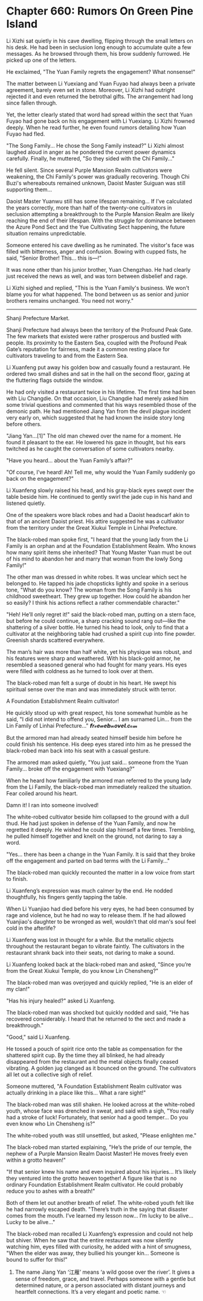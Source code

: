 # Chapter 660: Rumors On Green Pine Island

Li Xizhi sat quietly in his cave dwelling, flipping through the small letters on his desk. He had been in seclusion long enough to accumulate quite a few messages. As he browsed through them, his brow suddenly furrowed. He picked up one of the letters.

He exclaimed, "The Yuan Family regrets the engagement? What nonsense!"

The matter between Li Yuexiang and Yuan Fuyao had always been a private agreement, barely even set in stone. Moreover, Li Xizhi had outright rejected it and even returned the betrothal gifts. The arrangement had long since fallen through.

Yet, the letter clearly stated that word had spread within the sect that Yuan Fuyao had gone back on his engagement with Li Yuexiang. Li Xizhi frowned deeply. When he read further, he even found rumors detailing how Yuan Fuyao had fled.

"The Song Family... He chose the Song Family instead?" Li Xizhi almost laughed aloud in anger as he pondered the current power dynamics carefully. Finally, he muttered, "So they sided with the Chi Family..."

He fell silent. Since several Purple Mansion Realm cultivators were weakening, the Chi Family's power was gradually recovering. Though Chi Buzi's whereabouts remained unknown, Daoist Master Suiguan was still supporting them...

Daoist Master Yuanwu still has some lifespan remaining... If I’ve calculated the years correctly, more than half of the twenty-one cultivators in seclusion attempting a breakthrough to the Purple Mansion Realm are likely reaching the end of their lifespan. With the struggle for dominance between the Azure Pond Sect and the Yue Cultivating Sect happening, the future situation remains unpredictable.

Someone entered his cave dwelling as he ruminated. The visitor's face was filled with bitterness, anger and confusion. Bowing with cupped fists, he said, "Senior Brother! This... this is—!"

It was none other than his junior brother, Yuan Chengzhao. He had clearly just received the news as well, and was torn between disbelief and rage.

Li Xizhi sighed and replied, "This is the Yuan Family's business. We won't blame you for what happened. The bond between us as senior and junior brothers remains unchanged. You need not worry."

----

Shanji Prefecture Market.

Shanji Prefecture had always been the territory of the Profound Peak Gate. The few markets that existed were rather prosperous and bustled with people. Its proximity to the Eastern Sea, coupled with the Profound Peak Gate’s reputation for fairness, made it a common resting place for cultivators traveling to and from the Eastern Sea.

Li Xuanfeng put away his golden bow and casually found a restaurant. He ordered two small dishes and sat in the hall on the second floor, gazing at the fluttering flags outside the window.

He had only visited a restaurant twice in his lifetime. The first time had been with Liu Changdie. On that occasion, Liu Changdie had merely asked him some trivial questions and commented that his ways resembled those of the demonic path. He had mentioned Jiang Yan from the devil plague incident very early on, which suggested that he had known the inside story long before others.

"Jiang Yan...[1]" The old man chewed over the name for a moment. He found it pleasant to the ear. He lowered his gaze in thought, but his ears twitched as he caught the conversation of some cultivators nearby.

"Have you heard... about the Yuan Family’s affair?"

"Of course, I’ve heard! Ah! Tell me, why would the Yuan Family suddenly go back on the engagement?"

Li Xuanfeng slowly raised his head, and his gray-black eyes swept over the table beside him. He continued to gently swirl the jade cup in his hand and listened quietly.

One of the speakers wore black robes and had a Daoist headscarf akin to that of an ancient Daoist priest. His attire suggested he was a cultivator from the territory under the Great Xiukui Temple in Linhai Prefecture.

The black-robed man spoke first, "I heard that the young lady from the Li Family is an orphan and at the Foundation Establishment Realm. Who knows how many spirit items she inherited? That Young Master Yuan must be out of his mind to abandon her and marry that woman from the lowly Song Family!"

The other man was dressed in white robes. It was unclear which sect he belonged to. He tapped his jade chopsticks lightly and spoke in a serious tone, "What do you know? The woman from the Song Family is his childhood sweetheart. They grew up together. How could he abandon her so easily? I think his actions reflect a rather commendable character."

"Heh! He’ll only regret it!" said the black-robed man, putting on a stern face, but before he could continue, a sharp cracking sound rang out—like the shattering of a silver bottle. He turned his head to look, only to find that a cultivator at the neighboring table had crushed a spirit cup into fine powder. Greenish shards scattered everywhere.

The man’s hair was more than half white, yet his physique was robust, and his features were sharp and weathered. With his black-gold armor, he resembled a seasoned general who had fought for many years. His eyes were filled with coldness as he turned to look over at them.

The black-robed man felt a surge of doubt in his heart. He swept his spiritual sense over the man and was immediately struck with terror.

A Foundation Establishment Realm cultivator!

He quickly stood up with great respect, his tone somewhat humble as he said, "I did not intend to offend you, Senior... I am surnamed Lin... from the Lin Family of Linhai Prefecture..."
𝙛𝒓𝓮𝒆𝔀𝒆𝙗𝓷𝒐𝙫𝒆𝙡.𝒄𝓸𝓶

But the armored man had already seated himself beside him before he could finish his sentence. His deep eyes stared into him as he pressed the black-robed man back into his seat with a casual gesture.

The armored man asked quietly, "You just said... someone from the Yuan Family... broke off the engagement with Yuexiang?"

When he heard how familiarly the armored man referred to the young lady from the Li Family, the black-robed man immediately realized the situation. Fear coiled around his heart.

Damn it! I ran into someone involved!

The white-robed cultivator beside him collapsed to the ground with a dull thud. He had just spoken in defense of the Yuan Family, and now he regretted it deeply. He wished he could slap himself a few times. Trembling, he pulled himself together and knelt on the ground, not daring to say a word.

"Yes... there has been a change in the Yuan Family. It is said that they broke off the engagement and parted on bad terms with the Li Family..."

The black-robed man quickly recounted the matter in a low voice from start to finish.

Li Xuanfeng’s expression was much calmer by the end. He nodded thoughtfully, his fingers gently tapping the table.

When Li Yuanjiao had died before his very eyes, he had been consumed by rage and violence, but he had no way to release them. If he had allowed Yuanjiao's daughter to be wronged as well, wouldn’t that old man's soul feel cold in the afterlife?

Li Xuanfeng was lost in thought for a while. But the metallic objects throughout the restaurant began to vibrate faintly. The cultivators in the restaurant shrank back into their seats, not daring to make a sound.

Li Xuanfeng looked back at the black-robed man and asked, "Since you’re from the Great Xiukui Temple, do you know Lin Chensheng?"

The black-robed man was overjoyed and quickly replied, "He is an elder of my clan!"

"Has his injury healed?" asked Li Xuanfeng.

The black-robed man was shocked but quickly nodded and said, "He has recovered considerably. I heard that he returned to the sect and made a breakthrough."

"Good," said Li Xuanfeng.

He tossed a pouch of spirit rice onto the table as compensation for the shattered spirit cup. By the time they all blinked, he had already disappeared from the restaurant and the metal objects finally ceased vibrating. A golden jug clanged as it bounced on the ground. The cultivators all let out a collective sigh of relief.

Someone muttered, "A Foundation Establishment Realm cultivator was actually drinking in a place like this... What a rare sight!"

The black-robed man was still shaken. He looked across at the white-robed youth, whose face was drenched in sweat, and said with a sigh, "You really had a stroke of luck! Fortunately, that senior had a good temper... Do you even know who Lin Chensheng is?"

The white-robed youth was still unsettled, but asked, "Please enlighten me."

The black-robed man started explaining, "He’s the pride of our temple, the nephew of a Purple Mansion Realm Daoist Master! He moves freely even within a grotto heaven!"

"If that senior knew his name and even inquired about his injuries... It’s likely they ventured into the grotto heaven together! A figure like that is no ordinary Foundation Establishment Realm cultivator. He could probably reduce you to ashes with a breath!"

Both of them let out another breath of relief. The white-robed youth felt like he had narrowly escaped death. "There’s truth in the saying that disaster comes from the mouth. I’ve learned my lesson now... I’m lucky to be alive... Lucky to be alive..."

The black-robed man recalled Li Xuanfeng’s expression and could not help but shiver. When he saw that the entire restaurant was now silently watching him, eyes filled with curiosity, he added with a hint of smugness, "When the elder was away, they bullied his younger kin... Someone is bound to suffer for this!"

1. The name Jiang Yan ‘江雁’ means ‘a wild goose over the river’. It gives a sense of freedom, grace, and travel. Perhaps someone with a gentle but determined nature, or a person associated with distant journeys and heartfelt connections. It’s a very elegant and poetic name. ☜
